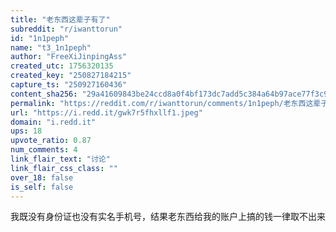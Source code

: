 ```yaml
---
title: "老东西这辈子有了"
subreddit: "r/iwanttorun"
id: "1n1peph"
name: "t3_1n1peph"
author: "FreeXiJinpingAss"
created_utc: 1756320135
created_key: "250827184215"
capture_ts: "250927160436"
content_sha256: "29a41609843be24ccd8a0f4bf173dc7add5c384a64b97ace77f3c9a2c33ba486"
permalink: "https://reddit.com/r/iwanttorun/comments/1n1peph/老东西这辈子有了/"
url: "https://i.redd.it/gwk7r5fhxllf1.jpeg"
domain: "i.redd.it"
ups: 18
upvote_ratio: 0.87
num_comments: 4
link_flair_text: "讨论"
link_flair_css_class: ""
over_18: false
is_self: false
---
```


我既没有身份证也没有实名手机号，结果老东西给我的账户上搞的钱一律取不出来
